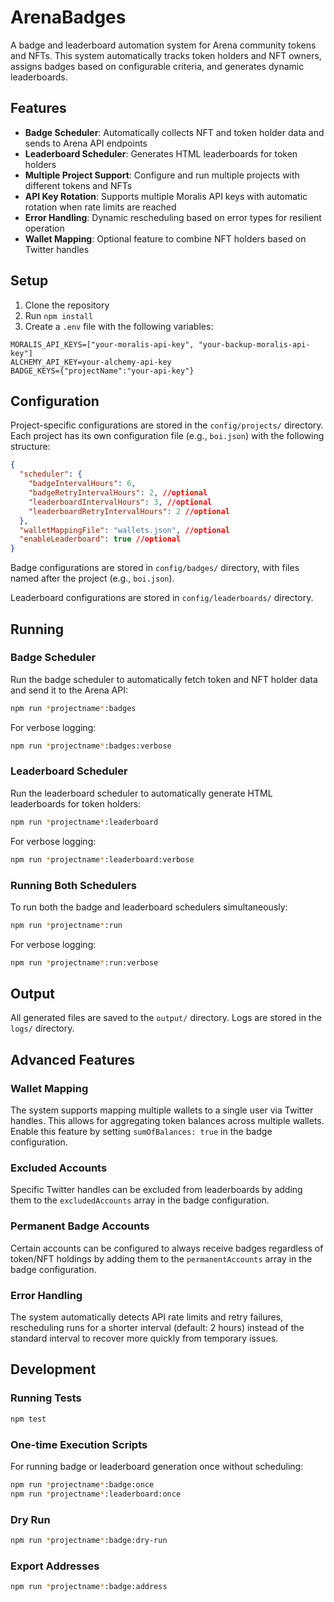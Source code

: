# ArenaBadges

A badge and leaderboard automation system for Arena community tokens and NFTs. This system automatically tracks token holders and NFT owners, assigns badges based on configurable criteria, and generates dynamic leaderboards.

## Features

- **Badge Scheduler**: Automatically collects NFT and token holder data and sends to Arena API endpoints
- **Leaderboard Scheduler**: Generates HTML leaderboards for token holders
- **Multiple Project Support**: Configure and run multiple projects with different tokens and NFTs
- **API Key Rotation**: Supports multiple Moralis API keys with automatic rotation when rate limits are reached
- **Error Handling**: Dynamic rescheduling based on error types for resilient operation
- **Wallet Mapping**: Optional feature to combine NFT holders based on Twitter handles

## Setup

1. Clone the repository
2. Run `npm install`
3. Create a `.env` file with the following variables:

```
MORALIS_API_KEYS=["your-moralis-api-key", "your-backup-moralis-api-key"]
ALCHEMY_API_KEY=your-alchemy-api-key
BADGE_KEYS={"projectName":"your-api-key"}
```

## Configuration




Project-specific configurations are stored in the `config/projects/` directory. Each project has its own configuration file (e.g., `boi.json`) with the following structure:

```json
{
  "scheduler": {
    "badgeIntervalHours": 6,
    "badgeRetryIntervalHours": 2, //optional
    "leaderboardIntervalHours": 3, //optional
    "leaderboardRetryIntervalHours": 2 //optional
  },
  "walletMappingFile": "wallets.json", //optional
  "enableLeaderboard": true //optional
}
```

Badge configurations are stored in `config/badges/` directory, with files named after the project (e.g., `boi.json`).

Leaderboard configurations are stored in `config/leaderboards/` directory.

## Running

### Badge Scheduler

Run the badge scheduler to automatically fetch token and NFT holder data and send it to the Arena API:

```bash
npm run *projectname*:badges
```

For verbose logging:

```bash
npm run *projectname*:badges:verbose
```

### Leaderboard Scheduler

Run the leaderboard scheduler to automatically generate HTML leaderboards for token holders:

```bash
npm run *projectname*:leaderboard
```

For verbose logging:

```bash
npm run *projectname*:leaderboard:verbose
```

### Running Both Schedulers

To run both the badge and leaderboard schedulers simultaneously:

```bash
npm run *projectname*:run
```

For verbose logging:

```bash
npm run *projectname*:run:verbose
```

## Output

All generated files are saved to the `output/` directory. Logs are stored in the `logs/` directory.

## Advanced Features

### Wallet Mapping

The system supports mapping multiple wallets to a single user via Twitter handles. This allows for aggregating token balances across multiple wallets. Enable this feature by setting `sumOfBalances: true` in the badge configuration.

### Excluded Accounts

Specific Twitter handles can be excluded from leaderboards by adding them to the `excludedAccounts` array in the badge configuration.

### Permanent Badge Accounts

Certain accounts can be configured to always receive badges regardless of token/NFT holdings by adding them to the `permanentAccounts` array in the badge configuration.

### Error Handling

The system automatically detects API rate limits and retry failures, rescheduling runs for a shorter interval (default: 2 hours) instead of the standard interval to recover more quickly from temporary issues.

## Development

### Running Tests

```bash
npm test
```

### One-time Execution Scripts

For running badge or leaderboard generation once without scheduling:

```bash
npm run *projectname*:badge:once
npm run *projectname*:leaderboard:once
```

### Dry Run

```bash
npm run *projectname*:badge:dry-run
```

### Export Addresses

```bash
npm run *projectname*:badge:address
```
